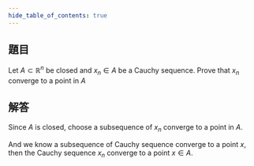 ```yaml
---
hide_table_of_contents: true
---
```

## 題目

Let $A\subset\mathbb{R}^n$ be closed and $x_n\in A$ be a Cauchy sequence. Prove that $x_n$ converge to a point in $A$

## 解答

Since $A$ is closed, choose a subsequence of $x_n$ converge to a point in $A$.

And we know a subsequence of Cauchy sequence converge to a point $x$, then the Cauchy sequence $x_n$ converge to a point $x\in A$.